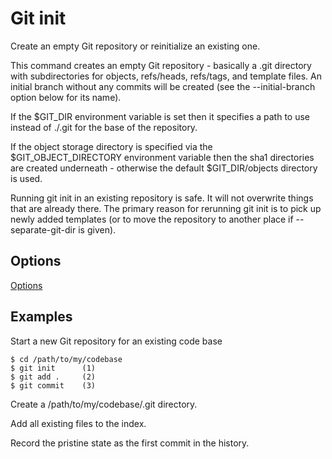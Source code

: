 # Git init

Create an empty Git repository or reinitialize an existing one.

This command creates an empty Git repository - basically a .git directory with subdirectories for objects, refs/heads, refs/tags, and template files. An initial branch without any commits will be created (see the --initial-branch option below for its name).

If the $GIT_DIR environment variable is set then it specifies a path to use instead of ./.git for the base of the repository.

If the object storage directory is specified via the $GIT_OBJECT_DIRECTORY environment variable then the sha1 directories are created underneath - otherwise the default $GIT_DIR/objects directory is used.

Running git init in an existing repository is safe. It will not overwrite things that are already there. The primary reason for rerunning git init is to pick up newly added templates (or to move the repository to another place if --separate-git-dir is given).

## Options

[Options](https://git-scm.com/docs/git-init#_options)

## Examples

Start a new Git repository for an existing code base

```
$ cd /path/to/my/codebase
$ git init      (1)
$ git add .     (2)
$ git commit    (3)
```

Create a /path/to/my/codebase/.git directory.

Add all existing files to the index.

Record the pristine state as the first commit in the history.
